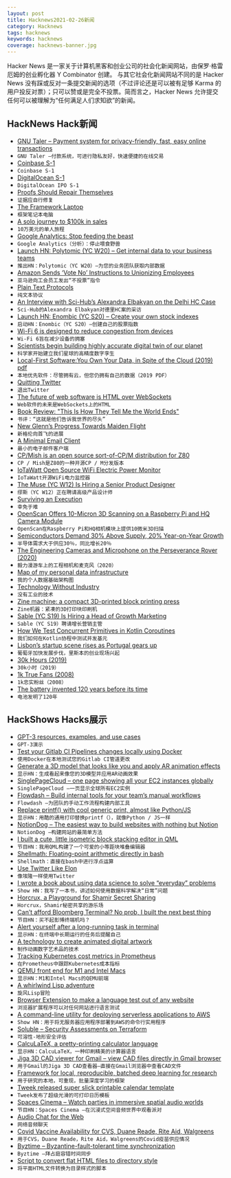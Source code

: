 ```yaml
---
layout: post
title: Hacknews2021-02-26新闻
category: Hacknews
tags: hacknews
keywords: hacknews
coverage: hacknews-banner.jpg
---
```


Hacker News 是一家关于计算机黑客和创业公司的社会化新闻网站，由保罗·格雷厄姆的创业孵化器 Y Combinator 创建。
与其它社会化新闻网站不同的是 Hacker News 没有踩或反对一条提交新闻的选项（不过评论还是可以被有足够 Karma 的用户投反对票）；只可以赞或是完全不投票。简而言之，Hacker News 允许提交任何可以被理解为“任何满足人们求知欲”的新闻。

## HackNews Hack新闻


- [GNU Taler – Payment system for privacy-friendly, fast, easy online transactions](https://taler.net/en/)
- `GNU Taler –付款系统，可进行隐私友好，快速便捷的在线交易`
- [Coinbase S-1](https://www.sec.gov/Archives/edgar/data/1679788/000162828021003168/coinbaseglobalincs-1.htm)
- `Coinbase S-1`
- [DigitalOcean S-1](https://www.sec.gov/Archives/edgar/data/1582961/000119312521055798/d898181ds1.htm)
- `DigitalOcean IPO S-1`
- [Proofs Should Repair Themselves](https://galois.com/blog/2020/12/proofs-should-repair-themselves/)
- `证据应自行修复`
- [The Framework Laptop](https://frame.work/blog/introducing-the-framework-laptop)
- `框架笔记本电脑`
- [A solo journey to $100k in sales](https://draculatheme.com/pro/journey)
- `10万美元的单人旅程`
- [Google Analytics: Stop feeding the beast](https://casparwre.de/blog/stop-using-google-analytics/)
- `Google Analytics（分析）：停止喂食野兽`
- [Launch HN: Polytomic (YC W20) – Get internal data to your business teams](item?id=26264257)
- `推出HN：Polytomic（YC W20）–为您的业务团队获取内部数据`
- [Amazon Sends ‘Vote No’ Instructions to Unionizing Employees](https://www.vice.com/en/article/3anw9k/amazon-sends-vote-no-instructions-to-unionizing-employees-tells-them-to-use-new-mailbox)
- `亚马逊向工会员工发出“不投票”指令`
- [Plain Text Protocols](https://blainsmith.com/articles/plain-text-protocols/)
- `纯文本协议`
- [An Interview with Sci-Hub’s Alexandra Elbakyan on the Delhi HC Case](https://science.thewire.in/the-sciences/interview-alexandra-elbakyan-sci-hub-elsevier-academic-publishing-open-access/)
- `Sci-Hub的Alexandra Elbakyan对德里HC案的采访`
- [Launch HN: Enombic (YC S20) – Create your own stock indexes](item?id=26265872)
- `启动HN：Enombic（YC S20）–创建自己的股票指数`
- [Wi-Fi 6 is designed to reduce congestion from devices](https://www.nytimes.com/2021/02/24/technology/personaltech/new-generation-wi-fi-home-network.html)
- `Wi-Fi 6旨在减少设备的拥塞`
- [Scientists begin building highly accurate digital twin of our planet](https://ethz.ch/en/news-and-events/eth-news/news/2021/02/a-highly-accurate-digital-twin-of-our-planet.html)
- `科学家开始建立我们星球的高精度数字孪生`
- [Local-First Software:You Own Your Data, in Spite of the Cloud (2019) pdf](https://martin.kleppmann.com/papers/local-first.pdf)
- `本地优先软件：尽管拥有云，但您仍拥有自己的数据（2019 PDF）`
- [Quitting Twitter](https://blog.nindalf.com/posts/quitting-twitter/)
- `退出Twitter`
- [The future of web software is HTML over WebSockets](https://alistapart.com/article/the-future-of-web-software-is-html-over-websockets/)
- `Web软件的未来是WebSockets上的HTML`
- [Book Review: "This Is How They Tell Me the World Ends"](http://addxorrol.blogspot.com/2021/02/book-review-this-is-how-they-tell-me.html)
- `书评：“这就是他们告诉我世界的尽头”`
- [New Glenn’s Progress Towards Maiden Flight](https://www.blueorigin.com/news/new-glenns-progress-towards-maiden-flight)
- `新格伦向首飞的进展`
- [A Minimal Email Client](https://manuelmoreale.com/emails)
- `最小的电子邮件客户端`
- [CP/Mish is an open source sort-of-CP/M distribution for Z80](http://cowlark.com/cpmish/index.html)
- `CP / Mish是Z80的一种开源CP / M分发版本`
- [IoTaWatt Open Source WiFi Electric Power Monitor](https://www.iotawatt.com/)
- `IoTaWatt开源WiFi电力监控器`
- [The Muse (YC W12) Is Hiring a Senior Product Designer](https://jobs.lever.co/themuse/520f8e30-b219-482d-96dd-dd62ee5b8c2c?lever-origin=applied&lever-source%5B%5D=YC)
- `缪斯（YC W12）正在聘请高级产品设计师`
- [Surviving an Execution](https://legalhistorymiscellany.com/2021/02/05/surviving-an-execution-in-medieval-england-and-modern-ohio-miracle-or-incompetence/)
- `幸免于难`
- [OpenScan Offers 10-Micron 3D Scanning on a Raspberry Pi and HQ Camera Module](https://www.hackster.io/news/thomas-megel-s-openscan-offers-10-micron-3d-scanning-on-a-raspberry-pi-and-hq-camera-module-308a2540c5b8)
- `OpenScan在Raspberry Pi和HQ相机模块上提供10微米3D扫描`
- [Semiconductors Demand 30% Above Supply, 20% Year-on-Year Growth](https://www.anandtech.com/show/16511/leading-foundries-enjoy-massive-revenue-growth-as-capacities-get-fully-loaded)
- `半导体需求大于供应30％，同比增长20％`
- [The Engineering Cameras and Microphone on the Perseverance Rover (2020)](https://link.springer.com/article/10.1007/s11214-020-00765-9)
- `毅力漫游车上的工程相机和麦克风（2020）`
- [Map of my personal data infrastructure](https://beepb00p.xyz/myinfra.html)
- `我的个人数据基础架构图`
- [Technology Without Industry](https://geohot.github.io/blog/jekyll/update/2021/01/18/technology-without-industry.html)
- `没有工业的技术`
- [Zine machine: a compact 3D-printed block printing press](https://hibred.pmvabf.org/zine-machine)
- `Zine机器：紧凑的3D打印块印刷机`
- [Sable (YC S19) Is Hiring a Head of Growth Marketing](https://www.workatastartup.com/jobs/42331)
- `Sable（YC S19）聘请增长营销主管`
- [How We Test Concurrent Primitives in Kotlin Coroutines](https://blog.jetbrains.com/kotlin/2021/02/how-we-test-concurrent-primitives-in-kotlin-coroutines/)
- `我们如何在Kotlin协程中测试并发基元`
- [Lisbon’s startup scene rises as Portugal gears up](https://techcrunch.com/2021/01/07/lisbons-startup-scene-rises-as-portugal-gears-up-to-be-a-european-tech-tiger/)
- `葡萄牙加快发展步伐，里斯本的创业现场兴起`
- [30k Hours (2019)](https://github.com/breck7/30000hours)
- `30k小时（2019）`
- [1k True Fans (2008)](https://kk.org/thetechnium/1000-true-fans/)
- `1k忠实粉丝（2008）`
- [The battery invented 120 years before its time](https://www.bbc.com/future/article/20210223-the-battery-invented-120-years-too-soon#:~:text=Future%20Planet&text=At%20the%20turn%20of%20the,is%20coming%20into%20its%20own.&text=Edison%20claimed%20the%20nickel%2Diron,fast%20as%20lead%2Dacid%20batteries.)
- `电池发明了120年`


## HackShows Hacks展示

- [ GPT-3 resources, examples, and use cases](https://gpt3demo.com/)
- `GPT-3演示`
- [ Test your Gitlab CI Pipelines changes locally using Docker](https://github.com/mdubourg001/glci)
- `使用Docker在本地测试您的Gitlab CI管道更改`
- [ Generate a 3D model that looks like you and apply AR animation effects](https://www.youtube.com/watch?v=dCEGx-thXD4)
- `显示HN：生成看起来像您的3D模型并应用AR动画效果`
- [ SinglePageCloud – one page showing all your EC2 instances globally](https://www.singlepagecloud.com)
- `SinglePageCloud –一页显示全球所有EC2实例`
- [ Flowdash – Build internal tools for your team’s manual workflows](https://flowdash.com/)
- `Flowdash –为团队的手动工作流程构建内部工具`
- [ Replace printf() with cool generic print, almost like Python/JS](https://github.com/exebook/generic-print)
- `显示HN：用酷的通用打印替换printf（），就像Python / JS一样`
- [ NotionDog – The easiest way to build websites with nothing but Notion](https://notion.dog)
- `NotionDog –构建网站的最简单方法`
- [ I built a cute, little isometric block stacking editor in QML](https://www.kdab.com/3d-block-building-game/)
- `节目HN：我用QML构建了一个可爱的小等距块堆叠编辑器`
- [ Shellmath: Floating-point arithmetic directly in bash](https://github.com/clarity20/shellmath)
- `Shellmath：直接在bash中进行浮点运算`
- [ Use Twitter Like Elon](https://mailbrew.com/blog/use-twitter-like-elon/)
- `像埃隆一样使用Twitter`
- [ I wrote a book about using data science to solve “everyday” problems](https://andrewnc.github.io/blog/everyday_data_science.html)
- `Show HN：我写了一本书，讲述如何使用数据科学解决“日常”问题`
- [ Horcrux, a Playground for Shamir Secret Sharing](https://francoisbest.com/horcrux)
- `Horcrux，Shamir秘密共享的游乐场`
- [ Can’t afford Bloomberg Terminal? No prob, I built the next best thing](https://github.com/DidierRLopes/GamestonkTerminal)
- `节目HN：买不起彭博终端机吗？`
- [ Alert yourself after a long-running task in terminal](https://gist.github.com/petethepig/2d29e8b7e2ebc808bfe760b632608966)
- `显示HN：在终端中长期运行的任务后提醒自己`
- [ A technology to create animated digital artwork](https://gif.com.ai)
- `制作动画数字艺术品的技术`
- [ Tracking Kubernetes cost metrics in Prometheus](https://github.com/kubecost/cost-model/blob/develop/kubecost-exporter.md)
- `在Prometheus中跟踪Kubernetes成本指标`
- [ QEMU front end for M1 and Intel Macs](https://mac.getutm.app/)
- `显示HN：M1和Intel Macs的QEMU前端`
- [ A whirlwind Lisp adventure](https://github.com/codr7/whirlisp)
- `旋风Lisp冒险`
- [ Browser Extension to make a language test out of any website](item?id=26260946)
- `浏览器扩展程序可以对任何网站进行语言测试`
- [ A command-line utility for deploying serverless applications to AWS](https://github.com/JakePartusch/serverlessui)
- `Show HN：用于将无服务器应用程序部署到AWS的命令行实用程序`
- [ Soluble – Security Assessments on Terraform](https://docs.soluble.cloud/getting-started/)
- `可溶性-地形安全评估`
- [ CalcuLaTeX, a pretty-printing calculator language](https://mkhan45.github.io/CalcuLaTeX-Web/)
- `显示HN：CalcuLaTeX，一种印刷精美的计算器语言`
- [ Jiga 3D CAD viewer for Gmail – view CAD files directly in Gmail browser](https://chrome.google.com/webstore/detail/jiga-3d-cad-viewer-for-gm/ofhofniklkhiihhfmmckfgbekmfjaicn?hl=en&authuser=1)
- `用于Gmail的Jiga 3D CAD查看器–直接在Gmail浏览器中查看CAD文件`
- [ Framework for local, reproducible, batched deep learning for research](https://github.com/aiqc/aiqc)
- `用于研究的本地，可重现，批量深度学习的框架`
- [ Tweek released super slick printable calendar template](https://tweek.so/calendar/printable)
- `Tweek发布了超级光滑的可打印日历模板`
- [ Spaces Cinema – Watch parties in immersive spatial audio worlds](https://www.movement.fm/cinema)
- `节目HN：Spaces Cinema –在沉浸式空间音频世界中观看派对`
- [ Audio Chat for the Web](https://github.com/QVDev/distributed-talker)
- `网络音频聊天`
- [ Covid Vaccine Availability for CVS, Duane Reade, Rite Aid, Walgreens](https://getmyvaccine.org/zips/90011)
- `用于CVS，Duane Reade，Rite Aid，Walgreens的Covid疫苗供应情况`
- [ Byztime – Byzantine-fault-tolerant time synchronization](https://github.com/akamai-contrib/byztimed)
- `Byztime –拜占庭容错时间同步`
- [ Script to convert flat HTML files to directory style](https://gist.github.com/rlingineni/c24862e79b63225f09b67cfe740dc003)
- `将平面HTML文件转换为目录样式的脚本`


